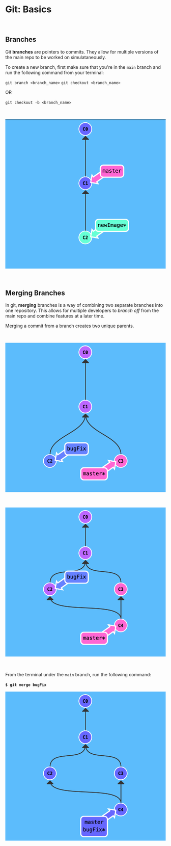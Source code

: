 # Git: Basics

</br>

## Branches

Git **branches** are pointers to commits. They allow for multiple versions of the main repo to be worked on simulataneously.

To create a new branch, first make sure that you're in the `main` branch and run the following command from your terminal:

`git branch <branch_name>`
`git checkout <branch_name>`

OR

`git checkout -b <branch_name>`

</br>

![commit chain](../public/new-branch.png)

</br>

## Merging Branches

In git, **merging** branches is a way of combining two separate branches into one repository. This allows for multiple developers to _branch off_ from the main repo and combine features at a later time.

Merging a commit from a branch creates two unique parents.

</br>

![commit chain](../public/merging1.png)

</br>

![commit chain](../public/merging2.png)

</br>

From the terminal under the `main` branch, run the following command:

**`$ git merge bugFix`**

![commit chain](../public/merging3.png)
